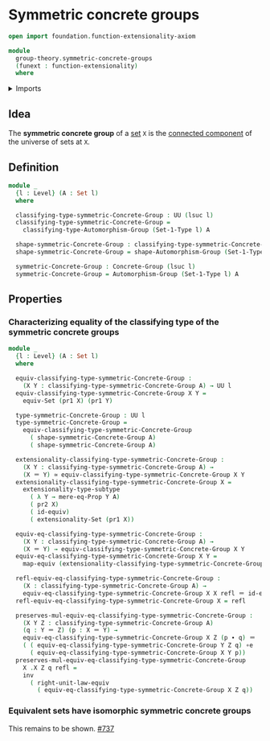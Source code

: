 # Symmetric concrete groups

```agda
open import foundation.function-extensionality-axiom

module
  group-theory.symmetric-concrete-groups
  (funext : function-extensionality)
  where
```

<details><summary>Imports</summary>

```agda
open import foundation.dependent-pair-types
open import foundation.equivalences funext
open import foundation.identity-types funext
open import foundation.mere-equality funext
open import foundation.sets funext
open import foundation.subtype-identity-principle
open import foundation.universe-levels

open import group-theory.automorphism-groups funext
open import group-theory.concrete-groups funext
```

</details>

## Idea

The **symmetric concrete group** of a [set](foundation-core.sets.md) `X` is the
[connected component](foundation.connected-components-universes.md) of the
universe of sets at `X`.

## Definition

```agda
module _
  {l : Level} (A : Set l)
  where

  classifying-type-symmetric-Concrete-Group : UU (lsuc l)
  classifying-type-symmetric-Concrete-Group =
    classifying-type-Automorphism-Group (Set-1-Type l) A

  shape-symmetric-Concrete-Group : classifying-type-symmetric-Concrete-Group
  shape-symmetric-Concrete-Group = shape-Automorphism-Group (Set-1-Type l) A

  symmetric-Concrete-Group : Concrete-Group (lsuc l)
  symmetric-Concrete-Group = Automorphism-Group (Set-1-Type l) A
```

## Properties

### Characterizing equality of the classifying type of the symmetric concrete groups

```agda
module _
  {l : Level} (A : Set l)
  where

  equiv-classifying-type-symmetric-Concrete-Group :
    (X Y : classifying-type-symmetric-Concrete-Group A) → UU l
  equiv-classifying-type-symmetric-Concrete-Group X Y =
    equiv-Set (pr1 X) (pr1 Y)

  type-symmetric-Concrete-Group : UU l
  type-symmetric-Concrete-Group =
    equiv-classifying-type-symmetric-Concrete-Group
      ( shape-symmetric-Concrete-Group A)
      ( shape-symmetric-Concrete-Group A)

  extensionality-classifying-type-symmetric-Concrete-Group :
    (X Y : classifying-type-symmetric-Concrete-Group A) →
    (X ＝ Y) ≃ equiv-classifying-type-symmetric-Concrete-Group X Y
  extensionality-classifying-type-symmetric-Concrete-Group X =
    extensionality-type-subtype
      ( λ Y → mere-eq-Prop Y A)
      ( pr2 X)
      ( id-equiv)
      ( extensionality-Set (pr1 X))

  equiv-eq-classifying-type-symmetric-Concrete-Group :
    (X Y : classifying-type-symmetric-Concrete-Group A) →
    (X ＝ Y) → equiv-classifying-type-symmetric-Concrete-Group X Y
  equiv-eq-classifying-type-symmetric-Concrete-Group X Y =
    map-equiv (extensionality-classifying-type-symmetric-Concrete-Group X Y)

  refl-equiv-eq-classifying-type-symmetric-Concrete-Group :
    (X : classifying-type-symmetric-Concrete-Group A) →
    equiv-eq-classifying-type-symmetric-Concrete-Group X X refl ＝ id-equiv
  refl-equiv-eq-classifying-type-symmetric-Concrete-Group X = refl

  preserves-mul-equiv-eq-classifying-type-symmetric-Concrete-Group :
    (X Y Z : classifying-type-symmetric-Concrete-Group A)
    (q : Y ＝ Z) (p : X ＝ Y) →
    equiv-eq-classifying-type-symmetric-Concrete-Group X Z (p ∙ q) ＝
    ( ( equiv-eq-classifying-type-symmetric-Concrete-Group Y Z q) ∘e
      ( equiv-eq-classifying-type-symmetric-Concrete-Group X Y p))
  preserves-mul-equiv-eq-classifying-type-symmetric-Concrete-Group
    X .X Z q refl =
    inv
      ( right-unit-law-equiv
        ( equiv-eq-classifying-type-symmetric-Concrete-Group X Z q))
```

### Equivalent sets have isomorphic symmetric concrete groups

This remains to be shown.
[#737](https://github.com/UniMath/agda-unimath/issues/737)
